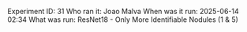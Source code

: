 Experiment ID: 31
Who ran it: Joao Malva
When was it run: 2025-06-14 02:34
What was run: ResNet18 - Only More Identifiable Nodules (1 & 5)
